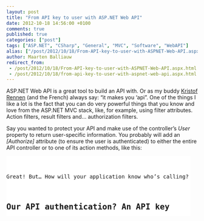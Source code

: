 ```yaml
---
layout: post
title: "From API key to user with ASP.NET Web API"
date: 2012-10-18 14:56:00 +0100
comments: true
published: true
categories: ["post"]
tags: ["ASP.NET", "CSharp", "General", "MVC", "Software", "WebAPI"]
alias: ["/post/2012/10/18/From-API-key-to-user-with-ASPNET-Web-API.aspx", "/post/2012/10/18/from-api-key-to-user-with-aspnet-web-api.aspx"]
author: Maarten Balliauw
redirect_from:
 - /post/2012/10/18/From-API-key-to-user-with-ASPNET-Web-API.aspx.html
 - /post/2012/10/18/from-api-key-to-user-with-aspnet-web-api.aspx.html
---
```

<p>ASP.NET Web API is a great tool to build an API with. Or as my buddy <a href="http://www.kristofrennen.be">Kristof Rennen</a> (and the French) always say: &ldquo;it makes you &lsquo;api&rdquo;. One of the things I like a lot is the fact that you can do very powerful things that you know and love from the ASP.NET MVC stack, like, for example, using filter attributes. Action filters, result filters and&hellip; authorization filters.</p>
<p>Say you wanted to protect your API and make use of the controller&rsquo;s <em>User</em> property to return user-specific information. You probably will add an <em>[Authorize]</em> attribute (to ensure the user is authenticated) to either the entire API controller or to one of its action methods, like this:</p>
<div id="scid:9D7513F9-C04C-4721-824A-2B34F0212519:033a7c58-ce65-40eb-a566-dc1dac388867" class="wlWriterEditableSmartContent" style="float: none; margin: 0px; display: inline; padding: 0px;">
<pre style="width: 486px; height: 158px; background-color: white; overflow: auto;"><div><!--

Code highlighting produced by Actipro CodeHighlighter (freeware)
http://www.CodeHighlighter.com/

--><span style="color: #000000;">[Authorize]
</span><span style="color: #0000ff;">public</span><span style="color: #000000;"> </span><span style="color: #0000ff;">class</span><span style="color: #000000;"> SuperSecretController 
    : ApiController
{
    </span><span style="color: #0000ff;">public</span><span style="color: #000000;"> </span><span style="color: #0000ff;">string</span><span style="color: #000000;"> Get()
    {
        </span><span style="color: #0000ff;">return</span><span style="color: #000000;"> </span><span style="color: #0000ff;">string</span><span style="color: #000000;">.Format(</span><span style="color: #800000;">"</span><span style="color: #800000;">Hello, {0}</span><span style="color: #800000;">"</span><span style="color: #000000;">, User.Identity.Name);
    }
}</span></div></pre>
<!-- Code inserted with Steve Dunn's Windows Live Writer Code Formatter Plugin.  http://dunnhq.com --></div>
<p>Great! But&hellip; How will your application know who&rsquo;s calling? Forms authentication doesn&rsquo;t really make sense for a lot of API&rsquo;s. Configuring IIS and switching to Windows authentication or basic authentication may be an option. But not every ASP.NET Web API will live in IIS, right? And maybe you want to use some other form of authentication for your API, for example one that uses a custom HTTP header containing an API key? Let&rsquo;s see how you can do that&hellip;</p>
<h2>Our API authentication? An API key</h2>
<p>API keys may make sense for your API. They provide an easy means of authenticating your API consumers based on a simple token that is passed around in a custom header. OAuth2 may make sense as well, but even that one boils down to a custom <em>Authorization</em> header at the HTTP level. (hint: the approach outlined in this post <em>can</em> be used for OAuth2 tokens as well)</p>
<p>Let&rsquo;s build our API and require every API consumer to pass in a custom header, named &ldquo;X-ApiKey&rdquo;. Calls to our API will look like this:</p>
<div id="scid:9D7513F9-C04C-4721-824A-2B34F0212519:1f7305e7-8bb6-4869-94ad-1f1add002e59" class="wlWriterEditableSmartContent" style="float: none; margin: 0px; display: inline; padding: 0px;">
<pre style="width: 486px; height: 60px; background-color: white; overflow: auto;"><div><!--

Code highlighting produced by Actipro CodeHighlighter (freeware)
http://www.CodeHighlighter.com/

--><span style="color: #000000;">GET http:</span><span style="color: #000000;">//</span><span style="color: #000000;">localhost:</span><span style="color: #000000;">60573</span><span style="color: #000000;">/</span><span style="color: #000000;">api</span><span style="color: #000000;">/</span><span style="color: #000000;">v1</span><span style="color: #000000;">/</span><span style="color: #000000;">SuperSecret HTTP</span><span style="color: #000000;">/</span><span style="color: #000000;">1.1</span><span style="color: #000000;">
Host: localhost:</span><span style="color: #000000;">60573</span><span style="color: #000000;">
X-ApiKey: </span><span style="color: #000000;">12345</span><span style="color: #000000;">

</span></div></pre>
<!-- Code inserted with Steve Dunn's Windows Live Writer Code Formatter Plugin.  http://dunnhq.com --></div>
<p>In our <em>SuperSecretController</em> above, we want to make sure that we&rsquo;re working with a traditional <em>IPrincipal</em> which we can query for username, roles and possibly even claims if needed. How do we get that identity there?</p>
<h2>Translating the API key using a DelegatingHandler</h2>
<p>The title already gives you a pointer. We want to add a plugin into ASP.NET Web API&rsquo;s pipeline which replaces the current thread&rsquo;s <em>IPrincipal</em> with one that is mapped from the incoming API key. That plugin will come in the form of a <em>DelegatingHandler</em>, a class that&rsquo;s plugged in really early in the ASP.NET Web API pipeline. I&rsquo;m not going to elaborate on what <em>DelegatingHandler</em> does and where it fits, there&rsquo;s a perfect post on that to be found <a href="http://byterot.blogspot.be/2012/05/aspnet-web-api-series-messagehandler.html">here</a>.</p>
<p>Our handler, which I&rsquo;ll call <em>AuthorizationHeaderHandler</em> will be inheriting ASP.NET Web API&rsquo;s <em>DelegatingHandler</em>. The method we&rsquo;re interested in is <em>SendAsync</em>, which will be called on every request into our API.</p>
<div id="scid:9D7513F9-C04C-4721-824A-2B34F0212519:1aa48c2d-dda3-4e28-9a4d-f2cc7d42db26" class="wlWriterEditableSmartContent" style="float: none; margin: 0px; display: inline; padding: 0px;">
<pre style="width: 684px; height: 146px; background-color: white; overflow: auto;"><div><!--

Code highlighting produced by Actipro CodeHighlighter (freeware)
http://www.CodeHighlighter.com/

--><span style="color: #0000ff;">public</span><span style="color: #000000;"> </span><span style="color: #0000ff;">class</span><span style="color: #000000;"> AuthorizationHeaderHandler
    : DelegatingHandler
{
    </span><span style="color: #0000ff;">protected</span><span style="color: #000000;"> </span><span style="color: #0000ff;">override</span><span style="color: #000000;"> Task</span><span style="color: #000000;">&lt;</span><span style="color: #000000;">HttpResponseMessage</span><span style="color: #000000;">&gt;</span><span style="color: #000000;"> SendAsync(
        HttpRequestMessage request, CancellationToken cancellationToken)
    {
        </span><span style="color: #008000;">//</span><span style="color: #008000;"> ...</span><span style="color: #008000;">
</span><span style="color: #000000;">    }
}</span></div></pre>
<!-- Code inserted with Steve Dunn's Windows Live Writer Code Formatter Plugin.  http://dunnhq.com --></div>
<p>This method offers access to the <em>HttpRequestMessage</em>, which contains everything you&rsquo;ll probably be needing such as&hellip; HTTP headers! Let&rsquo;s read out our <em>X-ApiKey</em> header, convert it to a <em>ClaimsIdentity</em> (so we can add additional claims if needed) and assign it to the current thread:</p>
<div id="scid:9D7513F9-C04C-4721-824A-2B34F0212519:4d2230ec-2ce3-4def-b968-0f185895c36a" class="wlWriterEditableSmartContent" style="float: none; margin: 0px; display: inline; padding: 0px;">
<pre style="width: 684px; height: 396px; background-color: white; overflow: auto;"><div><!--

Code highlighting produced by Actipro CodeHighlighter (freeware)
http://www.CodeHighlighter.com/

--><span style="color: #0000ff;">public</span><span style="color: #000000;"> </span><span style="color: #0000ff;">class</span><span style="color: #000000;"> AuthorizationHeaderHandler
    : DelegatingHandler
{
    </span><span style="color: #0000ff;">protected</span><span style="color: #000000;"> </span><span style="color: #0000ff;">override</span><span style="color: #000000;"> Task</span><span style="color: #000000;">&lt;</span><span style="color: #000000;">HttpResponseMessage</span><span style="color: #000000;">&gt;</span><span style="color: #000000;"> SendAsync(
        HttpRequestMessage request, CancellationToken cancellationToken)
    {
        IEnumerable</span><span style="color: #000000;">&lt;</span><span style="color: #0000ff;">string</span><span style="color: #000000;">&gt;</span><span style="color: #000000;"> apiKeyHeaderValues </span><span style="color: #000000;">=</span><span style="color: #000000;"> </span><span style="color: #0000ff;">null</span><span style="color: #000000;">;
        </span><span style="color: #0000ff;">if</span><span style="color: #000000;"> (request.Headers.TryGetValues(</span><span style="color: #800000;">"</span><span style="color: #800000;">X-ApiKey</span><span style="color: #800000;">"</span><span style="color: #000000;">, </span><span style="color: #0000ff;">out</span><span style="color: #000000;"> apiKeyHeaderValues))
        {
            var apiKeyHeaderValue </span><span style="color: #000000;">=</span><span style="color: #000000;"> apiKeyHeaderValues.First();

            </span><span style="color: #008000;">//</span><span style="color: #008000;"> ... your authentication logic here ...</span><span style="color: #008000;">
</span><span style="color: #000000;">            var username </span><span style="color: #000000;">=</span><span style="color: #000000;"> (apiKeyHeaderValue </span><span style="color: #000000;">==</span><span style="color: #000000;"> </span><span style="color: #800000;">"</span><span style="color: #800000;">12345</span><span style="color: #800000;">"</span><span style="color: #000000;"> </span><span style="color: #000000;">?</span><span style="color: #000000;"> </span><span style="color: #800000;">"</span><span style="color: #800000;">Maarten</span><span style="color: #800000;">"</span><span style="color: #000000;"> : </span><span style="color: #800000;">"</span><span style="color: #800000;">OtherUser</span><span style="color: #800000;">"</span><span style="color: #000000;">);

            var usernameClaim </span><span style="color: #000000;">=</span><span style="color: #000000;"> </span><span style="color: #0000ff;">new</span><span style="color: #000000;"> Claim(ClaimTypes.Name, username);
            var identity </span><span style="color: #000000;">=</span><span style="color: #000000;"> </span><span style="color: #0000ff;">new</span><span style="color: #000000;"> ClaimsIdentity(</span><span style="color: #0000ff;">new</span><span style="color: #000000;">[] {usernameClaim}, </span><span style="color: #800000;">"</span><span style="color: #800000;">ApiKey</span><span style="color: #800000;">"</span><span style="color: #000000;">);
            var principal </span><span style="color: #000000;">=</span><span style="color: #000000;"> </span><span style="color: #0000ff;">new</span><span style="color: #000000;"> ClaimsPrincipal(identity);
            
            Thread.CurrentPrincipal </span><span style="color: #000000;">=</span><span style="color: #000000;"> principal;
        }

        </span><span style="color: #0000ff;">return</span><span style="color: #000000;"> </span><span style="color: #0000ff;">base</span><span style="color: #000000;">.SendAsync(request, cancellationToken);
    }
}</span></div></pre>
<!-- Code inserted with Steve Dunn's Windows Live Writer Code Formatter Plugin.  http://dunnhq.com --></div>
<p>Easy, no? The only thing left to do is registering this handler in the pipeline during your application&rsquo;s start:</p>
<div id="scid:9D7513F9-C04C-4721-824A-2B34F0212519:634dacde-4efd-403a-a87a-4326bea324ca" class="wlWriterEditableSmartContent" style="float: none; margin: 0px; display: inline; padding: 0px;">
<pre style="width: 684px; height: 30px; background-color: white; overflow: auto;"><div><!--

Code highlighting produced by Actipro CodeHighlighter (freeware)
http://www.CodeHighlighter.com/

--><span style="color: #000000;">GlobalConfiguration.Configuration.MessageHandlers.Add(</span><span style="color: #0000ff;">new</span><span style="color: #000000;"> AuthorizationHeaderHandler());</span></div></pre>
<!-- Code inserted with Steve Dunn's Windows Live Writer Code Formatter Plugin.  http://dunnhq.com --></div>
<p>From now on, any request coming in with the <em>X-ApiKey</em> header will be translated into an <em>IPrincipal</em> which you can easily use throughout your web API. Enjoy!</p>
<p><em>PS: if you&rsquo;re looking into OAuth2, I&rsquo;ve used a similar approach in&nbsp; &ldquo;</em><a href="/post/2012/08/07/ASPNET-Web-API-OAuth2-delegation-with-Windows-Azure-Access-Control-Service.aspx"><em>ASP.NET Web API OAuth2 delegation with Windows Azure Access Control Service</em></a><em>&rdquo; to handle OAuth2 tokens.</em></p>
{% include imported_disclaimer.html %}
